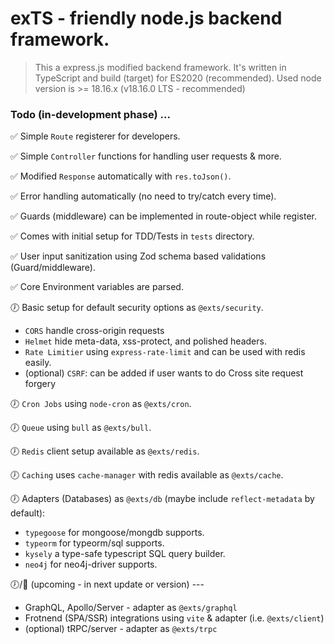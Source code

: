 # exTS - friendly node.js backend framework.

> This a express.js modified backend framework. It's written in TypeScript and build (target) for ES2020 (recommended). Used node version is >= 18.16.x (v18.16.0 LTS - recommended)

### Todo (in-development phase) ...

<!-- 🕖 in_dev -->
<!-- ✅ done -->

✅ Simple `Route` registerer for developers.

✅ Simple `Controller` functions for handling user requests & more.

✅ Modified `Response` automatically with `res.toJson()`.

✅ Error handling automatically (no need to try/catch every time).

✅ Guards (middleware) can be implemented in route-object while register.

✅ Comes with initial setup for TDD/Tests in `tests` directory.

✅ User input sanitization using Zod schema based validations (Guard/middleware).

✅ Core Environment variables are parsed.

🕖 Basic setup for default security options as `@exts/security`.
 - `CORS` handle cross-origin requests
 - `Helmet` hide meta-data, xss-protect, and polished headers.
 - `Rate Limitier` using `express-rate-limit` and can be used with redis easily. 
 - (optional) `CSRF`: can be added if user wants to do Cross site request forgery 

🕖 `Cron Jobs` using `node-cron` as `@exts/cron`.

🕖 `Queue` using `bull` as `@exts/bull`.

🕖 `Redis` client setup available as `@exts/redis`.

🕖 `Caching` uses `cache-manager` with redis available as `@exts/cache`.

🕖 Adapters (Databases) as `@exts/db` (maybe include `reflect-metadata` by default):

- `typegoose` for mongoose/mongdb supports.
- `typeorm` for typeorm/sql supports.
- `kysely` a type-safe typescript SQL query builder.
- `neo4j` for neo4j-driver supports.

🕖/🏃 (upcoming - in next update or version) ---
 - GraphQL, Apollo/Server - adapter as `@exts/graphql`
 - Frotnend (SPA/SSR) integrations using `vite` & adapter (i.e. `@exts/client`)
 - (optional) tRPC/server - adapter as `@exts/trpc`




